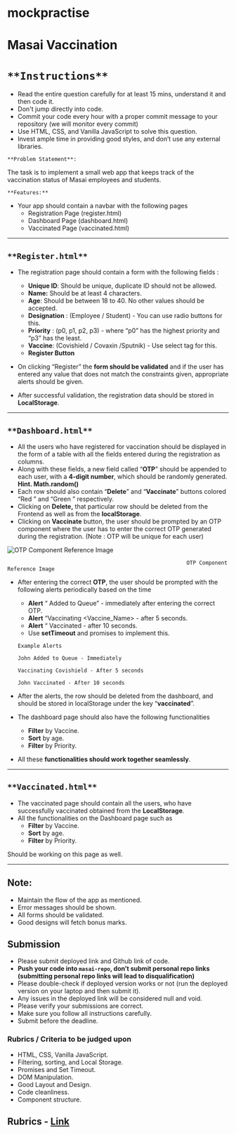 # mockpractise
# Masai Vaccination

# `**Instructions**`

- Read the entire question carefully for at least 15 mins, understand it and then code it.
- Don't jump directly into code.
- Commit your code every hour with a proper commit message to your repository (we will monitor every commit)
- Use HTML, CSS, and Vanilla JavaScript to solve this question.
- Invest ample time in providing good styles, and don’t use any external libraries.

`**Problem Statement**:`

The task is to implement a small web app that keeps track of the vaccination status of Masai employees and students.

`**Features:**`

- Your app should contain a navbar with the following pages
    - Registration Page (register.html)
    - Dashboard Page (dashboard.html)
    - Vaccinated Page (vaccinated.html)
    

---

## `**Register.html**`

- The registration page should contain a form with the following fields :
    - **Unique ID**: Should be unique, duplicate ID should not be allowed.
    - **Name:** Should be at least 4 characters.
    - **Age**: Should be between 18 to 40. No other values should be accepted.
    - **Designation** :  (Employee / Student) - You can use radio buttons for this.
    - **Priority** :  (p0, p1, p2, p3) - where “p0” has the highest priority and “p3” has the least.
    - **Vaccine**:  (Covishield / Covaxin /Sputnik) - Use select tag for this.
    - **Register Button**

- On clicking “Register” the **form should be validated** and if the user has entered any value that does not match the constraints given, appropriate alerts should be given.
- After successful validation, the registration data should be stored in **LocalStorage**.

---

## `**Dashboard.html**`

- All the users who have registered for vaccination should be displayed in the form of a table with all the fields entered during the registration as columns.
- Along with these fields, a new field called “**OTP**” should be appended to each user, with a **4-digit number**, which should be randomly generated.  **Hint. Math.random()**
- Each row should also contain “**Delete**” and “**Vaccinate**” buttons colored “Red ” and “Green ” respectively.
- Clicking on **Delete,** that particular row should be deleted from the Frontend as well as from the **localStorage**.
- Clicking on **Vaccinate** button, the user should be prompted by an OTP component where the user has to enter the correct OTP generated during the registration. (Note : OTP will be unique for each user)

![                                                             OTP Component Reference Image](https://media.giphy.com/media/9JiszPVOX5FuPfJm39/giphy.gif)

                                                             OTP Component Reference Image

- After entering the correct **OTP**, the user should be prompted with the following alerts periodically based on the time
    - **Alert** “<Name> Added to Queue” - immediately after entering the correct OTP.
    - **Alert** “Vaccinating <Vaccine_Name> - after 5 seconds.
    - **Alert** “<Name> Vaccinated - after 10 seconds.
    - Use **setTimeout** and promises to implement this.
    
    ```
    Example Alerts
    
    John Added to Queue - Immediately
    
    Vaccinating Covishield - After 5 seconds
    
    John Vaccinated - After 10 seconds
    ```
    
- After the alerts, the row should be deleted from the dashboard, and should be stored in localStorage under the key “**vaccinated**”.
- The dashboard page should also have the following functionalities
    - **Filter** by Vaccine.
    - **Sort** by age.
    - **Filter** by Priority.
- All these **functionalities should work together seamlessly**.

---

## `**Vaccinated.html**`

- The vaccinated page should contain all the users, who have successfully vaccinated obtained from the **LocalStorage**.
- All the functionalities on the Dashboard page such as
    - **Filter** by Vaccine.
    - **Sort** by age.
    - **Filter** by Priority.

Should be working on this page as well. 

---

## Note:

- Maintain the flow of the app as mentioned.
- Error messages should be shown.
- All forms should be validated.
- Good designs will fetch bonus marks.

## Submission

- Please submit deployed link and Github link of code.
- **Push your code into `masai-repo`, don’t submit personal repo links (submitting personal repo links will lead to disqualification)**
- Please double-check if deployed version works or not (run the deployed version on your laptop and then submit it).
- Any issues in the deployed link will be considered null and void.
- Please verify your submissions are correct.
- Make sure you follow all instructions carefully.
- Submit before the deadline.

### Rubrics / Criteria to be judged upon

- HTML, CSS, Vanilla JavaScript.
- Filtering, sorting, and Local Storage.
- Promises and Set Timeout.
- DOM Manipulation.
- Good Layout and Design.
- Code cleanliness.
- Component structure.

## Rubrics - [Link](https://www.notion.so/Masai-Vaccination-Rubrics-66cf977d08be4bd89dea767e44b587e8)